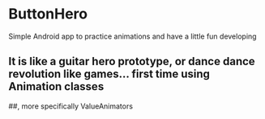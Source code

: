 # ButtonHero
Simple Android app to practice animations and have a little fun developing

## It is like a guitar hero prototype, or dance dance revolution like games... first time using Animation classes
##, more specifically ValueAnimators
